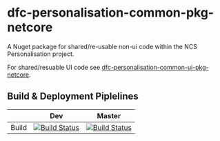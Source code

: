 # dfc-personalisation-common-pkg-netcore

A Nuget package for shared/re-usable non-ui code within the NCS Personalisation project. 

For shared/resuable UI code see [dfc-personalisation-common-ui-pkg-netcore](dfc-personalisation-common-ui-pkg-netcore).

## Build & Deployment Piplelines

| | Dev | Master
--- | --- | ---
Build | [![Build Status](https://sfa-gov-uk.visualstudio.com/Digital%20First%20Careers/_apis/build/status/Personalisation/dfc-personalisation-common-pkg-netcore?branchName=dev)](https://sfa-gov-uk.visualstudio.com/Digital%20First%20Careers/_build/latest?definitionId=1922&branchName=dev) | [![Build Status](https://sfa-gov-uk.visualstudio.com/Digital%20First%20Careers/_apis/build/status/Personalisation/dfc-personalisation-common-pkg-netcore?branchName=master)](https://sfa-gov-uk.visualstudio.com/Digital%20First%20Careers/_build/latest?definitionId=1922&branchName=master)

